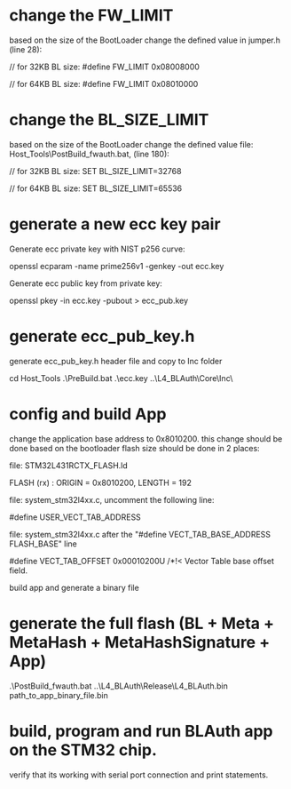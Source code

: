 # change the FW_LIMIT

based on the size of the BootLoader
change the defined value in jumper.h (line 28):

// for 32KB BL size:
#define FW_LIMIT 0x08008000

// for 64KB BL size:
#define FW_LIMIT 0x08010000

# change the BL_SIZE_LIMIT

based on the size of the BootLoader
change the defined value
file: Host_Tools\PostBuild_fwauth.bat, (line 180):

// for 32KB BL size:
SET BL_SIZE_LIMIT=32768

// for 64KB BL size:
SET BL_SIZE_LIMIT=65536

# generate a new ecc key pair

Generate ecc private key with NIST p256 curve:

openssl ecparam -name prime256v1 -genkey -out ecc.key

Generate ecc public key from private key:

openssl pkey -in ecc.key -pubout > ecc_pub.key

# generate ecc_pub_key.h

generate ecc_pub_key.h header file and copy to Inc folder

cd Host_Tools
.\PreBuild.bat .\ecc.key ..\L4_BLAuth\Core\Inc\

# config and build App

change the application base address to 0x8010200.
this change should be done based on the bootloader flash size
should be done in 2 places:

file: STM32L431RCTX_FLASH.ld

FLASH    (rx)    : ORIGIN = 0x8010200,   LENGTH = 192

file: system_stm32l4xx.c, uncomment the following line:

#define USER_VECT_TAB_ADDRESS

file: system_stm32l4xx.c after the "#define VECT_TAB_BASE_ADDRESS FLASH_BASE" line

#define VECT_TAB_OFFSET         0x00010200U     /*!< Vector Table base offset field.

build app and generate a binary file

# generate the full flash (BL + Meta + MetaHash + MetaHashSignature + App)

.\PostBuild_fwauth.bat ..\L4_BLAuth\Release\L4_BLAuth.bin path_to_app_binary_file.bin

# build, program and run BLAuth app on the STM32 chip.

verify that its working with serial port connection and print statements.

